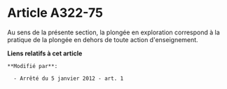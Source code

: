 # Article A322-75

Au sens de la présente section, la plongée en exploration correspond à la pratique de la plongée en dehors de toute action
d'enseignement.

**Liens relatifs à cet article**

	**Modifié par**:

	  - Arrêté du 5 janvier 2012 - art. 1
